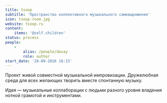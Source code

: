 ```yaml
---
title: tsoop
subtitle: 'Пространство коллективного музыкального самовыражения'
icon: tsoop-room.jpg
website: tsoop.ru
content:
    items: '@self.children'
status: process
people:
    -
        alias: /people/davay
        role: author
start_date: '28-09-2016 16:15'
---
```


Проект живой совместной музыкальной импровизации. Дружелюбная среда для всех желающих творить вместе спонтанную музыку.

Идея — музыкальные коллаборации с людьми разного уровня владения нотной грамотой и инструментами.
